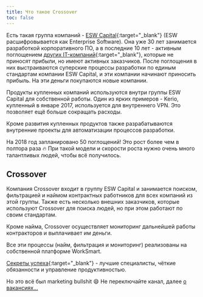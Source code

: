 ```yaml
---
title: Что такое Crossover
toc: false
---
```

Есть такая группа компаний - [ESW Capital](http://www.eswcapital.com/who-we-are/){:target="_blank"} (ESW расшифровывается как Enterprise Software).
Она уже 30 лет занимается разработкой корпоративного ПО, а в последние 10 лет - активным поглощением [других IT-компаний](http://www.eswcapital.com/portfolio/){:target="_blank"}, которые не приносят прибыли, но имеют активных заказчиков. 
После поглощения в них выстраиваются суперские процессы разработки по единым стандартам компании ESW Capital, и эти компании начинают приносить прибыль.
На эти деньги покупаются новые компании.

Продукты купленных компаний используются внутри группы ESW Capital для собственной работы. 
Один из ярких примеров - Kerio, купленный в январе 2017, используется для внутреннего VPN. 
Это позволяет ещё больше сокращать расходы.

Кроме развития купленных продуктов также разрабатываются внутренние проекты для автоматизации процессов разработки.

На 2018 год запланировано 50 поглощений! Это рост более чем в полтора раза :fire: 
При такой модели и скорости роста нужно очень много талантливых людей, чтобы всё получилось.

## Crossover

Компания Crossover входит в группу ESW Capital и занимается поиском, фильтрацией и наймом контрактных работников для всех компаний из этой группы. 
Также есть несколько внешних заказчиков, которые используют Crossover для поиска людей, но при этом работают по своим стандартам.

Кроме найма, Crossover осуществляет мониторинг дальнейшей работы контракторов и выплачивает им деньги.

Все эти процессы (найм, фильтрация и мониторинг) реализованы на собственной платформе WorkSmart.

[Секреты успеха](https://www.crossover.com/#secrets-to-our-success){:target="_blank"} - лучшие специалисты, чёткие обязанности и управление продуктивностью.

Но это всё был marketing bullshit :smile: 
Не переключайте канал, далее [о вакансиях...](../applicants/jobs/)

